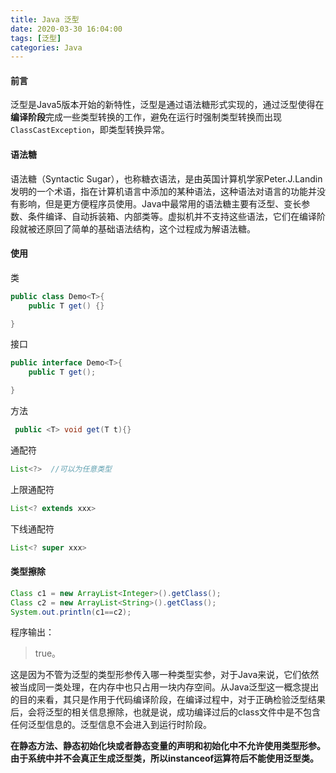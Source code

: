 ```yaml
---
title: Java 泛型
date: 2020-03-30 16:04:00
tags: [泛型]
categories: Java
---
```


#### 前言

泛型是Java5版本开始的新特性，泛型是通过语法糖形式实现的，通过泛型使得在**编译阶段**完成一些类型转换的工作，避免在运行时强制类型转换而出现`ClassCastException`，即类型转换异常。



<!--more-->

#### 语法糖

语法糖（Syntactic Sugar），也称糖衣语法，是由英国计算机学家Peter.J.Landin发明的一个术语，指在计算机语言中添加的某种语法，这种语法对语言的功能并没有影响，但是更方便程序员使用。Java中最常用的语法糖主要有泛型、变长参数、条件编译、自动拆装箱、内部类等。虚拟机并不支持这些语法，它们在编译阶段就被还原回了简单的基础语法结构，这个过程成为解语法糖。

#### 使用

类

```java
public class Demo<T>{
    public T get() {}

}
```

接口

```java
public interface Demo<T>{
    public T get();

}
```

方法

```java
 public <T> void get(T t){}
```

通配符

```java
List<?>  //可以为任意类型
```

上限通配符

```java
List<? extends xxx>
```

下线通配符

```java
List<? super xxx>
```

#### 类型擦除

```java
Class c1 = new ArrayList<Integer>().getClass();
Class c2 = new ArrayList<String>().getClass();
System.out.println(c1==c2);
```

程序输出：

> true。

这是因为不管为泛型的类型形参传入哪一种类型实参，对于Java来说，它们依然被当成同一类处理，在内存中也只占用一块内存空间。从Java泛型这一概念提出的目的来看，其只是作用于代码编译阶段，在编译过程中，对于正确检验泛型结果后，会将泛型的相关信息擦除，也就是说，成功编译过后的class文件中是不包含任何泛型信息的。泛型信息不会进入到运行时阶段。

**在静态方法、静态初始化块或者静态变量的声明和初始化中不允许使用类型形参。由于系统中并不会真正生成泛型类，所以instanceof运算符后不能使用泛型类。**
